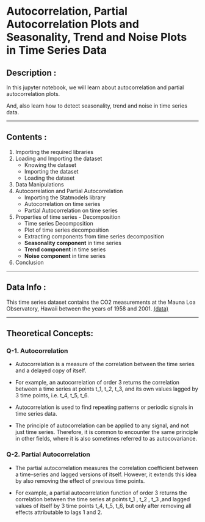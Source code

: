 # Autocorrelation, Partial Autocorrelation Plots and Seasonality, Trend and Noise Plots in Time Series Data

## Description :
In this jupyter notebook, we will learn about autocorrelation and partial autocorrelation plots.

And, also learn how to detect seasonality, trend and noise in time series data.

---
## Contents :
1. Importing the required libraries
2. Loading and Importing the dataset
    - Knowing the dataset
    - Importing the dataset
    - Loading the dataset
3. Data Manipulations
4. Autocorrelation and Partial Autocorrelation
    - Importing the Statmodels library
    - Autocorrelation on time series
    - Partial Autocorrelation on time series
5. Properties of time series - Decomposition
    - Time series Decomposition
    - Plot of time series decomposition
    - Extracting components from time series decomposition
    - **Seasonality component** in time series
    - **Trend component** in time series
    - **Noise component** in time series
6. Conclusion

---
## Data Info :
This time series dataset contains the CO2 measurements at the Mauna Loa Observatory, Hawaii between the years of 1958 and 2001. [(data)](https://github.com/Ravjot03/Visualizing-Time-Series-Data-in-Python/blob/main/Chapter-3/ch2_co2_levels.csv)

---
## Theoretical Concepts:

### Q-1. Autocorrelation
- Autocorrelation is a measure of the correlation between the time series and a delayed copy of itself.

- For example, an autocorrelation of order 3 returns the correlation between a time series at points t_1, t_2, t_3, and its own values lagged by 3 time points, i.e. t_4, t_5, t_6.

- Autocorrelation is used to find repeating patterns or periodic signals in time series data.

- The principle of autocorrelation can be applied to any signal, and not just time series. Therefore, it is common to encounter the same principle in other fields, where it is also sometimes referred to as autocovariance.

### Q-2. Partial Autocorrelation
- The partial autocorrelation measures the correlation coefficient between a time-series and lagged versions of itself. However, it extends this idea by also removing the effect of previous time points.

- For example, a partial autocorrelation function of order 3 returns the correlation between the time series at points t_1 , t_2 , t_3 ,and lagged values of itself by 3 time points t_4, t_5, t_6, but only after removing all effects attributable to lags 1 and 2.
